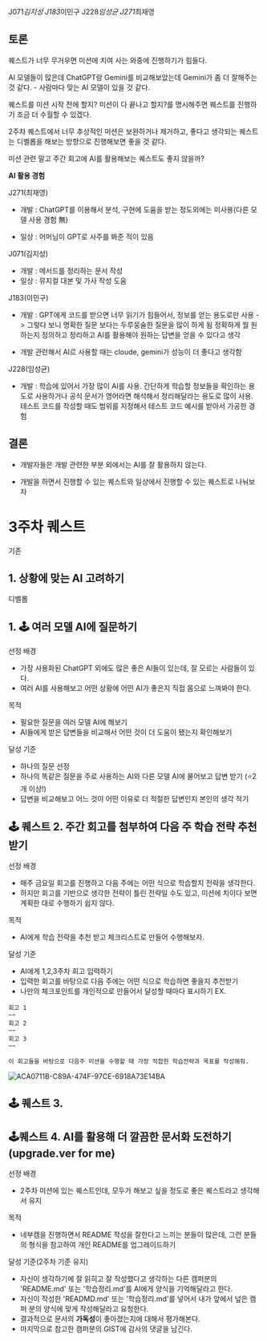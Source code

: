 J071*김지성
J183*이민구
J228*임성균
J271*최재영

## 토론

퀘스트가 너무 무거우면 미션에 치여 사는 와중에 진행하기가 힘들다.

AI 모델들이 많은데 ChatGPT랑 Gemini를 비교해보았는데 Gemini가 좀 더 잘해주는 것 같다. - 사람마다 맞는 AI 모델이 있을 것 같다.

퀘스트를 미션 시작 전에 할지? 미션이 다 끝나고 할지?를 명시해주면 퀘스트를 진행하기 조금 더 수월할 수 있겠다.

2주차 퀘스트에서 너무 추상적인 미션은 보완하거나 제거하고, 좋다고 생각되는 퀘스트는 디벨롭을 해보는 방향으로 진행해보면 좋을 것 같다.

미션 관련 말고 주간 회고에 AI를 활용해보는 퀘스트도 좋지 않을까?

**AI 활용 경험**

J271(최재영)

- 개발 : ChatGPT를 이용해서 분석, 구현에 도움을 받는 정도외에는 미사용(다른 모델 사용 경험 無)

- 일상 : 어머님이 GPT로 사주를 봐준 적이 있음

J071(김지성)

- 개발 : 메서드를 정리하는 문서 작성
- 일상 : 뮤지컬 대본 및 가사 작성 도움

J183(이민구)

- 개발 : GPT에게 코드를 받으면 너무 읽기가 힘들어서, 정보를 얻는 용도로만 사용 -> 그렇다 보니 명확한 질문 보다는 두루뭉술한 질문을 많이 하게 됨 정확하게 뭘 원하는지 정의하고 정리하고 AI를 활용해야 원하는 답변을 얻을 수 있다고 생각

- 개발 관련해서 AI르 사용할 때는 cloude, gemini가 성능이 더 좋다고 생각함

J228(임성균)

- 개발 : 학습에 있어서 가장 많이 AI를 사용. 간단하게 학습할 정보들을 확인하는 용도로 사용하거나 공식 문서가 영어라면 해석해서 정리해달라는 용도로 많이 사용. 테스트 코드를 작성할 때도 범위를 지정해서 테스트 코드 예시를 받아서 가공한 경험

## 결론

- 개발자들은 개발 관련한 부분 외에서는 AI를 잘 활용하지 않는다.

- 개발을 하면서 진행할 수 있는 퀘스트와 일상에서 진행할 수 있는 퀘스트로 나눠보자

# 3주차 퀘스트

기존

## 1. 상황에 맞는 AI 고려하기

디벨롭

## 1. 🕹️ 여러 모델 AI에 질문하기

선정 배경

- 가장 사용화된 ChatGPT 외에도 많은 좋은 AI들이 있는데, 잘 모르는 사람들이 있다.
- 여러 AI를 사용해보고 어떤 상황에 어떤 AI가 좋은지 직접 몸으로 느껴봐야 한다.

목적

- 필요한 질문을 여러 모델 AI에 해보기
- AI들에게 받은 답변들을 비교해서 어떤 것이 더 도움이 됐는지 확인해보기

달성 기준

- 하나의 질문 선정
- 하나의 똑같은 질문을 주로 사용하는 AI와 다른 모델 AI에 물어보고 답변 받기 (⭐2개 이상!)
- 답변을 비교해보고 어느 것이 어떤 이유로 더 적절한 답변인지 본인의 생각 적기

## 🕹️ 퀘스트 2. 주간 회고를 첨부하여 다음 주 학습 전략 추천받기

선정 배경

- 매주 금요일 회고를 진행하고 다음 주에는 어떤 식으로 학습할지 전략을 생각한다.
- 하지만 회고를 기반으로 생각한 전략이 틀린 전략일 수도 있고, 미션에 치이다 보면 계획한 대로 수행하기 쉽지 않다.

목적

- AI에게 학습 전략을 추천 받고 체크리스트로 만들어 수행해보자.

달성 기준

- AI에게 1,2,3주차 회고 입력하기
- 입력한 회고를 바탕으로 다음 주에는 어떤 식으로 학습하면 좋을지 추천받기
- 나만의 체크포인트를 개인적으로 만들어서 달성할 때마다 표시하기
  EX.

```prompt
회고 1
~~
회고 2
~~
회고 3
~~

이 회고들을 바탕으로 다음주 미션을 수행할 때 가장 적합한 학습전략과 목표를 작성해줘.
```

![ACA0711B-C89A-474F-97CE-6918A73E14BA](https://github.com/user-attachments/assets/82e91107-f069-46c0-b3c6-56bddb1a2743)

## 🕹️ 퀘스트 3.

## 🕹️퀘스트 4. AI를 활용해 더 깔끔한 문서화 도전하기(upgrade.ver for me)

선정 배경

- 2주차 미션에 있는 퀘스트인데, 모두가 해보고 싶을 정도로 좋은 퀘스트라고 생각해서 유지

목적

- 네부캠을 진행하면서 README 작성을 잘한다고 느끼는 분들이 많은데, 그런 분들의 형식을 참고하여 개인 README를 업그레이드하기

달성 기준(2주차 기준 유지)

- 자신이 생각하기에 잘 읽히고 잘 작성했다고 생각하는 다른 캠퍼분의 'README.md' 또는 '학습정리.md'를 AI에게 양식을 기억해달라고 한다.
- 자신이 작성한 'READMD.md' 또는 '학습정리.md'를 넣어서 내가 앞에서 넢은 캠퍼 분의 양식에 맞게 작성해달라고 요청한다.
- 결과적으로 문서의 <b>가독성</b>이 좋아졌는지에 대해서 평가해본다.
- 마지막으로 참고한 캠퍼분의 GIST에 감사의 댓글을 남긴다.
